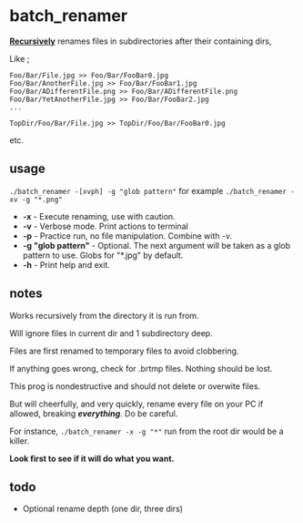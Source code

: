 # batch_renamer

**<ins>Recursively</ins>** renames files in subdirectories after their containing dirs,

Like ;

```
Foo/Bar/File.jpg >> Foo/Bar/FooBar0.jpg
Foo/Bar/AnotherFile.jpg >> Foo/Bar/FooBar1.jpg
Foo/Bar/ADifferentFile.png >> Foo/Bar/ADifferentFile.png
Foo/Bar/YetAnotherFile.jpg >> Foo/Bar/FooBar2.jpg
...

TopDir/Foo/Bar/File.jpg >> TopDir/Foo/Bar/FooBar0.jpg 
```
etc.


## usage

`./batch_renamer -[xvph] -g "glob pattern"`
for example
`./batch_renamer -xv -g "*.png"`

* **-x**                - Execute renaming, use with caution.
* **-v**                - Verbose mode. Print actions to terminal
* **-p**                - Practice run, no file manipulation. Combine with -v.
* **-g "glob pattern"** - Optional. The next argument will be taken as a glob pattern to use. Globs for "*.jpg" by default.
* **-h**                - Print help and exit.

## notes

Works recursively from the directory it is run from.

Will ignore files in current dir and 1 subdirectory deep.

Files are first renamed to temporary files to avoid clobbering. 

If anything goes wrong, check for .brtmp files. Nothing should be lost.

This prog is nondestructive and should not delete or overwite files.

But will cheerfully, and very quickly, rename every file on your PC if allowed, breaking ***everything***. Do be careful.

For instance, `./batch_renamer -x -g "*"` run from the root dir would be a killer.

**Look first to see if it will do what you want.**

## todo 
* Optional rename depth (one dir, three dirs) 